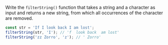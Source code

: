 
Write the `filterString()` function that takes a string and a character as input and returns a new string, from which all occurrences of the character are removed.

```javascript
const str = 'If I look back I am lost';
filterString(str, 'I'); // 'f  look back  am lost'
filterString('zz Zorro', 'z'); // ' Zorro'
```
